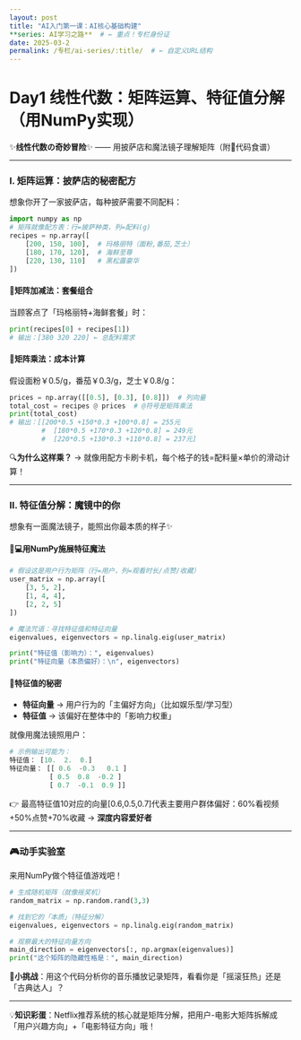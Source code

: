 ```yaml
---  
layout: post  
title: "AI入门第一课：AI核心基础构建"  
**series: AI学习之路**  # ← 重点！专栏身份证  
date: 2025-03-2 
permalink: /专栏/ai-series/:title/  # ← 自定义URL结构
---  
```



# Day1 线性代数：矩阵运算、特征值分解（用NumPy实现）

✨**线性代数の奇妙冒险**✨ —— 用披萨店和魔法镜子理解矩阵（附🍕代码食谱）

---

### Ⅰ. **矩阵运算：披萨店的秘密配方**
想象你开了一家披萨店，每种披萨需要不同配料：

```python
import numpy as np
# 矩阵就像配方表：行=披萨种类，列=配料(g)
recipes = np.array([
    [200, 150, 100],  # 玛格丽特（面粉,番茄,芝士）
    [180, 170, 120],  # 海鲜至尊
    [220, 130, 110]   # 黑松露豪华
])
```

#### 🍕**矩阵加减法：套餐组合**
当顾客点了「玛格丽特+海鲜套餐」时：
```python
print(recipes[0] + recipes[1])
# 输出：[380 320 220] ← 总配料需求
```

#### 🧀**矩阵乘法：成本计算**
假设面粉￥0.5/g，番茄￥0.3/g，芝士￥0.8/g：
```python
prices = np.array([[0.5], [0.3], [0.8]])  # 列向量
total_cost = recipes @ prices  # @符号是矩阵乘法
print(total_cost)
# 输出：[[200*0.5 +150*0.3 +100*0.8] = 255元
        #  [180*0.5 +170*0.3 +120*0.8] = 249元
        #  [220*0.5 +130*0.3 +110*0.8] = 237元]
```

🔍**为什么这样乘？** → 就像用配方卡刷卡机，每个格子的钱=配料量×单价的滑动计算！

---

### Ⅱ. **特征值分解：魔镜中的你**
想象有一面魔法镜子，能照出你最本质的样子✨

#### 👩💻**用NumPy施展特征魔法**
```python
# 假设这是用户行为矩阵（行=用户，列=观看时长/点赞/收藏）
user_matrix = np.array([
    [3, 5, 2],
    [1, 4, 4],
    [2, 2, 5]
])

# 魔法咒语：寻找特征值和特征向量
eigenvalues, eigenvectors = np.linalg.eig(user_matrix)

print("特征值（影响力）：", eigenvalues)
print("特征向量（本质偏好）：\n", eigenvectors)
```

#### 🎯**特征值的秘密**
- **特征向量** → 用户行为的「主偏好方向」（比如娱乐型/学习型）
- **特征值** → 该偏好在整体中的「影响力权重」

就像用魔法镜照用户：
```python
# 示例输出可能为：
特征值： [10.  2.  0.]
特征向量： [[ 0.6  -0.3   0.1 ]
          [ 0.5  0.8  -0.2 ]
          [ 0.7  -0.1  0.9 ]]
```
👉 最高特征值10对应的向量[0.6,0.5,0.7]代表主要用户群体偏好：60%看视频+50%点赞+70%收藏 → **深度内容爱好者**

---

### 🎮**动手实验室**
来用NumPy做个特征值游戏吧！
```python
# 生成随机矩阵（就像摇奖机）
random_matrix = np.random.rand(3,3)

# 找到它的「本质」（特征分解）
eigenvalues, eigenvectors = np.linalg.eig(random_matrix)

# 观察最大的特征向量方向
main_direction = eigenvectors[:, np.argmax(eigenvalues)]
print("这个矩阵的隐藏性格是：", main_direction)
```

🔮**小挑战**：用这个代码分析你的音乐播放记录矩阵，看看你是「摇滚狂热」还是「古典达人」？

---

💡**知识彩蛋**：Netflix推荐系统的核心就是矩阵分解，把用户-电影大矩阵拆解成「用户兴趣方向」+「电影特征方向」哦！